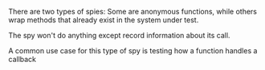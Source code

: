 There are two types of spies: Some are anonymous functions, while others wrap methods that already exist in the system under test.

The spy won't do anything except record information about its call.

A common use case for this type of spy is testing how a function handles a callback